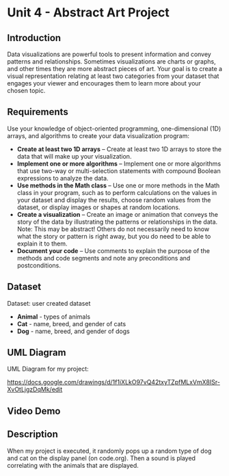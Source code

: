 # Unit 4 - Abstract Art Project

## Introduction

Data visualizations are powerful tools to present information and convey patterns and relationships. Sometimes visualizations are charts or graphs, and other times they are more abstract pieces of art. Your goal is to create a visual representation relating at least two categories from your dataset that engages your viewer and encourages them to learn more about your chosen topic.

## Requirements

Use your knowledge of object-oriented programming, one-dimensional (1D) arrays, and algorithms to create your data visualization program:

- **Create at least two 1D arrays** – Create at least two 1D arrays to store the data that will make up your visualization.
- **Implement one or more algorithms** – Implement one or more algorithms that use two-way or multi-selection statements with compound Boolean expressions to analyze the data.
- **Use methods in the Math class** – Use one or more methods in the Math class in your program, such as to perform calculations on the values in your dataset and display the results, choose random values from the dataset, or display images or shapes at random locations.
- **Create a visualization** – Create an image or animation that conveys the story of the data by illustrating the patterns or relationships in the data.
  Note: This may be abstract! Others do not necessarily need to know what the story or pattern is right away, but you do need to be able to explain it to them.
- **Document your code** – Use comments to explain the purpose of the methods and code segments and note any preconditions and postconditions.

## Dataset

Dataset: user created dataset

- **Animal** - types of animals
- **Cat** - name, breed, and gender of cats
- **Dog** - name, breed, and gender of dogs

## UML Diagram

UML Diagram for my project:

https://docs.google.com/drawings/d/1f1iXLkO97vQ42txyTZpfMLxVmX8ISr-XvOtLjgzDqMk/edit

## Video Demo



## Description

When my  project is executed, it randomly pops up a random type of dog and cat on the display panel (on code.org). Then a sound is played correlating with the animals that are displayed. 